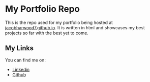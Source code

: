 # My Portfolio Repo

This is the repo used for my portfolio being hosted at [jacobharwood7.github.io](https://jacobharwood7.github.io/). It is written in html and showcases my best projects so far with the best yet to come.

## My Links
You can find me on:
* [Linkedin](https://uk.linkedin.com/in/jacob-harwood-434a7a252?trk=people-guest_people_search-card)
* [Github](https://github.com/jacobharwood7)

